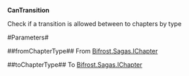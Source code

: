 **CanTransition**

Check if a transition is allowed between to chapters by type

#Parameters#


##fromChapterType##
From [Bifrost.Sagas.IChapter](Bifrost.Sagas.IChapter)

##toChapterType##
To [Bifrost.Sagas.IChapter](Bifrost.Sagas.IChapter)
